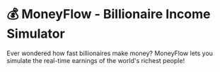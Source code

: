 # 💰 MoneyFlow - Billionaire Income Simulator

Ever wondered how fast billionaires make money? MoneyFlow lets you simulate the real-time earnings of the world's richest people!
